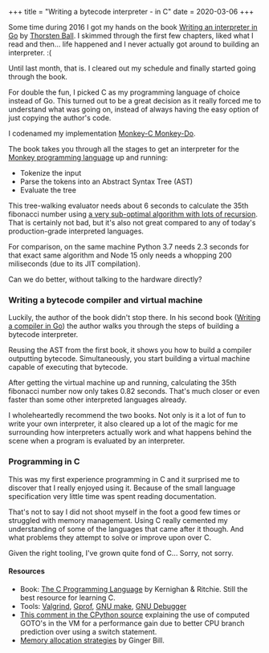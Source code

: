 +++
title = "Writing a bytecode interpreter - in C"
date = 2020-03-06
+++

Some time during 2016 I got my hands on the book [Writing an interpreter in Go](http://interpreterbook.com/) by [Thorsten Ball](https://thorstenball.com/). I skimmed through the first few chapters, liked what I read and then... life happened and I never actually got around to building an interpreter. :(

Until last month, that is. I cleared out my schedule and finally started going through the book. 

For double the fun, I picked C as my programming language of choice instead of Go. This turned out to be a great decision as it really forced me to understand what was going on, instead of always having the easy option of just copying the author's code.

I codenamed my implementation [Monkey-C Monkey-Do](https://github.com/dannyvankooten/monkey-c-monkey-do). 

The book takes you through all the stages to get an interpreter for the [Monkey programming language](https://monkeylang.org/) up and running:

- Tokenize the input
- Parse the tokens into an Abstract Syntax Tree (AST)
- Evaluate the tree

This tree-walking evaluator needs about 6 seconds to calculate the 35th fibonacci number using [a very sub-optimal algorithm with lots of recursion](https://github.com/dannyvankooten/monkey-c-monkey-do/blob/946311e77d33d584e6fcfd9f87d0199242973947/examples/fib35.monkey). That is certainly not bad, but it's also not great compared to any of today's production-grade interpreted languages. 

For comparison, on the same machine Python 3.7 needs 2.3 seconds for that exact same algorithm and Node 15 only needs a whopping 200 miliseconds (due to its JIT compilation).

Can we do better, without talking to the hardware directly?

### Writing a bytecode compiler and virtual machine

Luckily, the author of the book didn't stop there. In his second book ([Writing a compiler in Go](https://compilerbook.com/)) the author walks you through the steps of building a bytecode interpreter. 

Reusing the AST from the first book, it shows you how to build a compiler outputting bytecode. Simultaneously, you start building a virtual machine capable of executing that bytecode.

After getting the virtual machine up and running, calculating the 35th fibonacci number now only takes 0.82 seconds. That's much closer or even faster than some other interpreted languages already.

I wholeheartedly recommend the two books. Not only is it a lot of fun to write your own interpreter, it also cleared up a lot of the magic for me surrounding how interpreters actually work and what happens behind the scene when a program is evaluated by an interpreter.

### Programming in C

This was my first experience programming in C and it surprised me to discover that I really enjoyed using it. Because of the small language specification very little time was spent reading documentation. 

That's not to say I did not shoot myself in the foot a good few times or struggled with memory management. Using C really cemented my understanding of some of the languages that came after it though. And what problems they attempt to solve or improve upon over C.

Given the right tooling, I've grown quite fond of C... Sorry, not sorry.


#### Resources 

- Book: [The C Programming Language](https://en.wikipedia.org/wiki/The_C_Programming_Language) by Kernighan & Ritchie. Still the best resource for learning C.
- Tools: [Valgrind](https://valgrind.org/), [Gprof](https://sourceware.org/binutils/docs/gprof/), [GNU make](https://www.gnu.org/software/make/manual/make.html), [GNU Debugger](https://www.gnu.org/software/gdb/)
- [This comment in the CPython source](https://github.com/python/cpython/blob/master/Python/ceval.c#L775) explaining the use of computed GOTO's in the VM for a performance gain due to better CPU branch prediction over using a switch statement.
- [Memory allocation strategies](https://www.gingerbill.org/series/memory-allocation-strategies/) by Ginger Bill.
